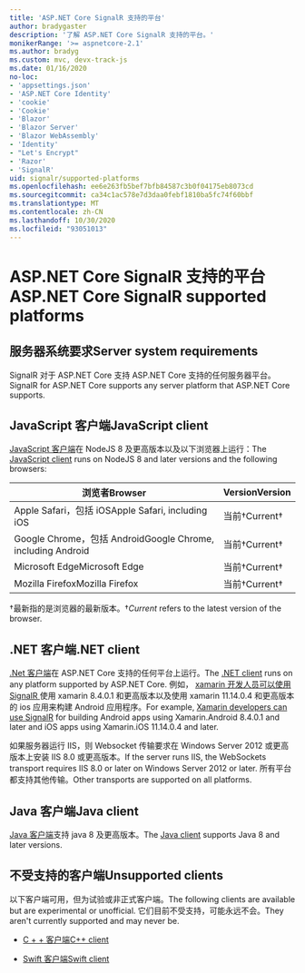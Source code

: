 ```yaml
---
title: 'ASP.NET Core SignalR 支持的平台'
author: bradygaster
description: '了解 ASP.NET Core SignalR 支持的平台。'
monikerRange: '>= aspnetcore-2.1'
ms.author: bradyg
ms.custom: mvc, devx-track-js
ms.date: 01/16/2020
no-loc:
- 'appsettings.json'
- 'ASP.NET Core Identity'
- 'cookie'
- 'Cookie'
- 'Blazor'
- 'Blazor Server'
- 'Blazor WebAssembly'
- 'Identity'
- "Let's Encrypt"
- 'Razor'
- 'SignalR'
uid: signalr/supported-platforms
ms.openlocfilehash: ee6e263fb5bef7bfb84587c3b0f04175eb8073cd
ms.sourcegitcommit: ca34c1ac578e7d3daa0febf1810ba5fc74f60bbf
ms.translationtype: MT
ms.contentlocale: zh-CN
ms.lasthandoff: 10/30/2020
ms.locfileid: "93051013"
---
```

# <a name="aspnet-core-no-locsignalr-supported-platforms"></a><span data-ttu-id="976f0-103">ASP.NET Core SignalR 支持的平台</span><span class="sxs-lookup"><span data-stu-id="976f0-103">ASP.NET Core SignalR supported platforms</span></span>

## <a name="server-system-requirements"></a><span data-ttu-id="976f0-104">服务器系统要求</span><span class="sxs-lookup"><span data-stu-id="976f0-104">Server system requirements</span></span>

<span data-ttu-id="976f0-105">SignalR 对于 ASP.NET Core 支持 ASP.NET Core 支持的任何服务器平台。</span><span class="sxs-lookup"><span data-stu-id="976f0-105">SignalR for ASP.NET Core supports any server platform that ASP.NET Core supports.</span></span>

## <a name="javascript-client"></a><span data-ttu-id="976f0-106">JavaScript 客户端</span><span class="sxs-lookup"><span data-stu-id="976f0-106">JavaScript client</span></span>

<span data-ttu-id="976f0-107">[JavaScript 客户端](xref:signalr/javascript-client)在 NodeJS 8 及更高版本以及以下浏览器上运行：</span><span class="sxs-lookup"><span data-stu-id="976f0-107">The [JavaScript client](xref:signalr/javascript-client) runs on NodeJS 8 and later versions and the following browsers:</span></span>

| <span data-ttu-id="976f0-108">浏览者</span><span class="sxs-lookup"><span data-stu-id="976f0-108">Browser</span></span>                          | <span data-ttu-id="976f0-109">Version</span><span class="sxs-lookup"><span data-stu-id="976f0-109">Version</span></span>         |
| -------------------------------- | --------------- |
| <span data-ttu-id="976f0-110">Apple Safari，包括 iOS</span><span class="sxs-lookup"><span data-stu-id="976f0-110">Apple Safari, including iOS</span></span>      | <span data-ttu-id="976f0-111">当前&dagger;</span><span class="sxs-lookup"><span data-stu-id="976f0-111">Current&dagger;</span></span> |
| <span data-ttu-id="976f0-112">Google Chrome，包括 Android</span><span class="sxs-lookup"><span data-stu-id="976f0-112">Google Chrome, including Android</span></span> | <span data-ttu-id="976f0-113">当前&dagger;</span><span class="sxs-lookup"><span data-stu-id="976f0-113">Current&dagger;</span></span> |
| <span data-ttu-id="976f0-114">Microsoft Edge</span><span class="sxs-lookup"><span data-stu-id="976f0-114">Microsoft Edge</span></span>                   | <span data-ttu-id="976f0-115">当前&dagger;</span><span class="sxs-lookup"><span data-stu-id="976f0-115">Current&dagger;</span></span> |
| <span data-ttu-id="976f0-116">Mozilla Firefox</span><span class="sxs-lookup"><span data-stu-id="976f0-116">Mozilla Firefox</span></span>                  | <span data-ttu-id="976f0-117">当前&dagger;</span><span class="sxs-lookup"><span data-stu-id="976f0-117">Current&dagger;</span></span> |

<span data-ttu-id="976f0-118">&dagger;最新指的是浏览器的最新版本。</span><span class="sxs-lookup"><span data-stu-id="976f0-118">&dagger;*Current* refers to the latest version of the browser.</span></span>

## <a name="net-client"></a><span data-ttu-id="976f0-119">.NET 客户端</span><span class="sxs-lookup"><span data-stu-id="976f0-119">.NET client</span></span>

<span data-ttu-id="976f0-120">[.Net 客户端](xref:signalr/dotnet-client)在 ASP.NET Core 支持的任何平台上运行。</span><span class="sxs-lookup"><span data-stu-id="976f0-120">The [.NET client](xref:signalr/dotnet-client) runs on any platform supported by ASP.NET Core.</span></span> <span data-ttu-id="976f0-121">例如， [xamarin 开发人员可以使用 SignalR ](https://github.com/aspnet/Announcements/issues/305)使用 xamarin 8.4.0.1 和更高版本以及使用 xamarin 11.14.0.4 和更高版本的 ios 应用来构建 Android 应用程序。</span><span class="sxs-lookup"><span data-stu-id="976f0-121">For example, [Xamarin developers can use SignalR](https://github.com/aspnet/Announcements/issues/305) for building Android apps using Xamarin.Android 8.4.0.1 and later and iOS apps using Xamarin.iOS 11.14.0.4 and later.</span></span>

<span data-ttu-id="976f0-122">如果服务器运行 IIS，则 Websocket 传输要求在 Windows Server 2012 或更高版本上安装 IIS 8.0 或更高版本。</span><span class="sxs-lookup"><span data-stu-id="976f0-122">If the server runs IIS, the WebSockets transport requires IIS 8.0 or later on Windows Server 2012 or later.</span></span> <span data-ttu-id="976f0-123">所有平台都支持其他传输。</span><span class="sxs-lookup"><span data-stu-id="976f0-123">Other transports are supported on all platforms.</span></span>

## <a name="java-client"></a><span data-ttu-id="976f0-124">Java 客户端</span><span class="sxs-lookup"><span data-stu-id="976f0-124">Java client</span></span>

<span data-ttu-id="976f0-125">[Java 客户端](xref:signalr/java-client)支持 java 8 及更高版本。</span><span class="sxs-lookup"><span data-stu-id="976f0-125">The [Java client](xref:signalr/java-client) supports Java 8 and later versions.</span></span>

## <a name="unsupported-clients"></a><span data-ttu-id="976f0-126">不受支持的客户端</span><span class="sxs-lookup"><span data-stu-id="976f0-126">Unsupported clients</span></span>

<span data-ttu-id="976f0-127">以下客户端可用，但为试验或非正式客户端。</span><span class="sxs-lookup"><span data-stu-id="976f0-127">The following clients are available but are experimental or unofficial.</span></span> <span data-ttu-id="976f0-128">它们目前不受支持，可能永远不会。</span><span class="sxs-lookup"><span data-stu-id="976f0-128">They aren't currently supported and may never be.</span></span>

* <span data-ttu-id="976f0-129">[C + + 客户端](https://github.com/aspnet/SignalR-Client-Cpp)</span><span class="sxs-lookup"><span data-stu-id="976f0-129">[C++ client](https://github.com/aspnet/SignalR-Client-Cpp)</span></span>

* <span data-ttu-id="976f0-130">[Swift 客户端](https://github.com/moozzyk/SignalR-Client-Swift)</span><span class="sxs-lookup"><span data-stu-id="976f0-130">[Swift client](https://github.com/moozzyk/SignalR-Client-Swift)</span></span>
